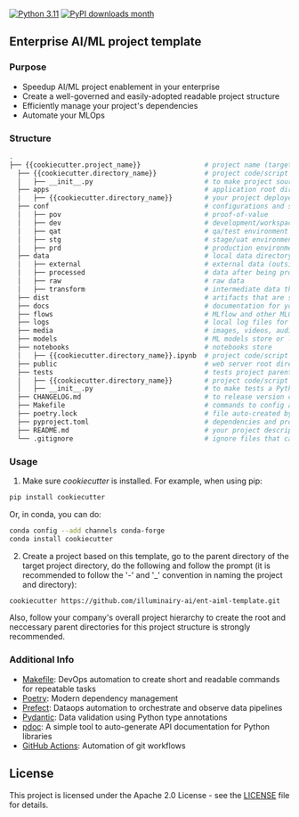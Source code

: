 [![Python 3.11](https://img.shields.io/badge/python-3.11-blue.svg)](https://www.python.org/downloads/release/python-3114/)
[![PyPI downloads month](https://img.shields.io/pypi/dm/snowflake-ai.svg)](https://pypi.python.org/pypi/snowflake-ai/)

## Enterprise AI/ML project template


### Purpose

* Speedup AI/ML project enablement in your enterprise
* Create a well-governed and easily-adopted readable project structure
* Efficiently manage your project's dependencies
* Automate your MLOps


### Structure
```bash
.
├── {{cookiecutter.project_name}}                # project name (target project directory)
  ├── {{cookiecutter.directory_name}}            # project code/script source directory
  │   ├── __init__.py                            # to make project source a Python module
  ├── apps                                       # application root directory for your project deployment
  │   ├── {{cookiecutter.directory_name}}        # your project deployed as an app  
  ├── conf                                       # configurations and setups specific to your domain and environment
  │   ├── pov                                    # proof-of-value		
  │   ├── dev                                    # development/workspace environment
  │   ├── qat                                    # qa/test environment
  │   ├── stg                                    # stage/uat environment
  │   ├── prd                                    # production environment		
  ├── data                                       # local data directory
  │   ├── external                               # external data (outside of enterprise and operational data scope)		
  │   ├── processed                              # data after being processed
  │   ├── raw                                    # raw data
  │   ├── transform                              # intermediate data that is in processing
  ├── dist                                       # artifacts that are staged for distribution
  ├── docs                                       # documentation for your project
  ├── flows                                      # MLflow and other MLOps pipelines root directory
  ├── logs                                       # local log files for your project
  ├── media                                      # images, videos, audios etc. files
  ├── models                                     # ML models store or local registry
  ├── notebooks                                  # notebooks store
  │   ├── {{cookiecutter.directory_name}}.ipynb  # project code/script source directory
  ├── public                                     # web server root directory for serving
  ├── tests                                      # tests project parent directory
  │   ├── {{cookiecutter.directory_name}}        # project code/script source		
  │   ├── __init__.py                            # to make tests a Python module 
  ├── CHANGELOG.md                               # to release version change log
  ├── Makefile                                   # commands to config and setup the environment
  ├── poetry.lock                                # file auto-created by the Poetry used for the dependencies management
  ├── pyproject.toml                             # dependencies and project management for Poetry
  ├── README.md                                  # your project description
  └── .gitignore                                 # ignore files that cannot commit to Git
```


### Usage

1. Make sure *cookiecutter* is installed. For example, when using pip:
```bash
pip install cookiecutter
```

Or, in conda, you can do:
```bash
conda config --add channels conda-forge
conda install cookiecutter

```


2. Create a project based on this template, go to the parent directory of the target project directory, do the following and follow the prompt (it is recommended to follow the '-' and '_' convention in naming the project and directory):
```bash
cookiecutter https://github.com/illuminairy-ai/ent-aiml-template.git
```
Also, follow your company's overall project hierarchy to create the root and neccessary parent directories for this project structure is strongly recommended.


### Additional Info
* [Makefile](https://www.gnu.org/software/make/manual/make.html): DevOps automation to create short and readable commands for repeatable tasks
* [Poetry](https://python-poetry.org/): Modern dependency management
* [Prefect](https://www.prefect.io/): Dataops automation to orchestrate and observe data pipelines 
* [Pydantic](https://docs.pydantic.dev/): Data validation using Python type annotations 
* [pdoc](https://github.com/mitmproxy/pdoc): A simple tool to auto-generate API documentation for Python libraries
* [GitHub Actions](https://docs.github.com/en/actions): Automation of git workflows


## License

This project is licensed under the Apache 2.0 License - see the [LICENSE](https://github.com/illuminairy-ai/ent-aiml-template/blob/master/LICENSE.txt) file for details.